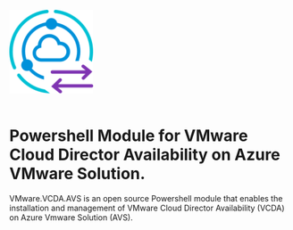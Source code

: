 <!-- markdownlint-disable first-line-h1 no-inline-html -->
<img src="assets/images/vcda-icon.png" alt="VMmware Cloud Director Availability" width="150"></br></br>

# Powershell Module for VMware Cloud Director Availability on Azure VMware Solution.

VMware.VCDA.AVS is an open source Powershell module that enables the installation and management of VMware Cloud Director Availability (VCDA) on Azure Vmware Solution (AVS).
